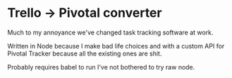 # Trello -> Pivotal converter

Much to my annoyance we've changed task tracking software at work.

Written in Node because I make bad life choices and with a custom API for Pivotal Tracker because all the existing ones are shit.

Probably requires babel to run I've not bothered to try raw node.

